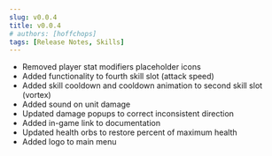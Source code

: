 ```yaml
---
slug: v0.0.4
title: v0.0.4
# authors: [hoffchops]
tags: [Release Notes, Skills]
---
```


- Removed player stat modifiers placeholder icons
- Added functionality to fourth skill slot (attack speed)
- Added skill cooldown and cooldown animation to second skill slot (vortex)
- Added sound on unit damage
- Updated damage popups to correct inconsistent direction
- Added in-game link to documentation
- Updated health orbs to restore percent of maximum health
- Added logo to main menu